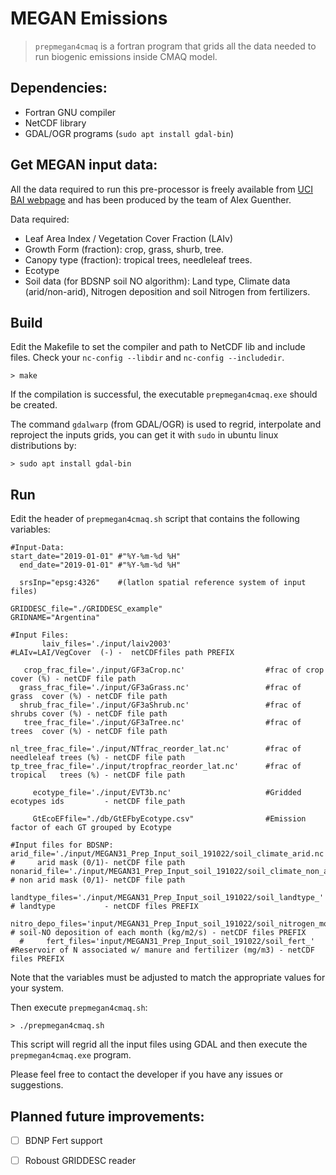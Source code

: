 # MEGAN Emissions

> `prepmegan4cmaq` is a fortran program that grids all the data needed to run biogenic emissions inside CMAQ model.

## Dependencies:
 +  Fortran GNU compiler
 +  NetCDF library
 +  GDAL/OGR programs (`sudo apt install gdal-bin`)

## Get MEGAN input data:

All the data required to run this pre-processor is freely available from [UCI BAI webpage](https://bai.ess.uci.edu/megan/data-and-code/) and has been produced by the team of Alex Guenther.

Data required:
+ Leaf Area Index / Vegetation Cover Fraction (LAIv)
+ Growth Form (fraction): crop, grass, shurb, tree.
+ Canopy type (fraction): tropical trees, needleleaf trees.
+ Ecotype
+ Soil data (for BDSNP soil NO algorithm): Land type, Climate data (arid/non-arid), Nitrogen deposition and soil Nitrogen from fertilizers.


## Build
Edit the Makefile to set the compiler and path to NetCDF lib and include files. Check your `nc-config --libdir` and `nc-config --includedir`.

`> make`

If the compilation is successful, the executable `prepmegan4cmaq.exe` should be created.

The command `gdalwarp` (from GDAL/OGR) is used to regrid, interpolate and reproject the inputs grids, you can get it with `sudo` in ubuntu linux distributions by:

`> sudo apt install gdal-bin`

## Run

Edit the header of `prepmegan4cmaq.sh` script that contains the following variables:

```shell
#Input-Data:
start_date="2019-01-01" #"%Y-%m-%d %H"
  end_date="2019-01-01" #"%Y-%m-%d %H"

  srsInp="epsg:4326"    #(latlon spatial reference system of input files)

GRIDDESC_file="./GRIDDESC_example"
GRIDNAME="Argentina"

#Input Files:
       laiv_files='./input/laiv2003'                     #LAIv=LAI/VegCover  (-) -  netCDFfiles path PREFIX

   crop_frac_file='./input/GF3aCrop.nc'                  #frac of crop   cover (%) - netCDF file path
  grass_frac_file='./input/GF3aGrass.nc'                 #frac of grass  cover (%) - netCDF file path
  shrub_frac_file='./input/GF3aShrub.nc'                 #frac of shrubs cover (%) - netCDF file path
   tree_frac_file='./input/GF3aTree.nc'                  #frac of trees  cover (%) - netCDF file path

nl_tree_frac_file='./input/NTfrac_reorder_lat.nc'        #frac of needleleaf trees (%) - netCDF file path
tp_tree_frac_file='./input/tropfrac_reorder_lat.nc'      #frac of tropical   trees (%) - netCDF file path

     ecotype_file='./input/EVT3b.nc'                     #Gridded ecotypes ids         - netCDF file_path

     GtEcoEFfile="./db/GtEFbyEcotype.csv"                #Emission factor of each GT grouped by Ecotype

#Input files for BDSNP:
arid_file='./input/MEGAN31_Prep_Input_soil_191022/soil_climate_arid.nc'          #     arid mask (0/1)- netCDF file path
nonarid_file='./input/MEGAN31_Prep_Input_soil_191022/soil_climate_non_arid.nc'   # non arid mask (0/1)- netCDF file path
  landtype_files='./input/MEGAN31_Prep_Input_soil_191022/soil_landtype_'         # landtype           - netCDF files PREFIX
  nitro_depo_files='input/MEGAN31_Prep_Input_soil_191022/soil_nitrogen_mon'      # soil-NO deposition of each month (kg/m2/s) - netCDF files PREFIX
  #     fert_files='input/MEGAN31_Prep_Input_soil_191022/soil_fert_'             #Reservoir of N associated w/ manure and fertilizer (mg/m3) - netCDF files PREFIX

```

Note that the variables must be adjusted to match the appropriate values for your system.

Then execute `prepmegan4cmaq.sh`:

`> ./prepmegan4cmaq.sh` 

This script will regrid all the input files using GDAL and then execute the `prepmegan4cmaq.exe` program.

Please feel free to contact the developer if you have any issues or suggestions.


## Planned future improvements:
 + [ ] BDNP Fert support
 + [ ] Roboust GRIDDESC reader


